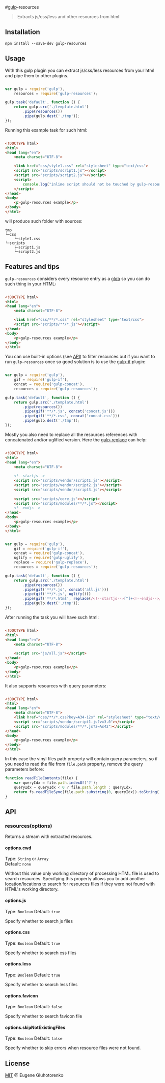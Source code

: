 #[gulp](https://github.com/wearefractal/gulp)-resources

> Extracts js/css/less and other resources from html

## Installation

```
npm install --save-dev gulp-resources
```

## Usage

With this gulp plugin you can extract js/css/less resources from your html and pipe them to other plugins.

```js

var gulp = require('gulp'),
    resources = require('gulp-resources');

gulp.task('default', function () {
    return gulp.src('./template.html')
        .pipe(resources())
        .pipe(gulp.dest('./tmp'));
});
```

Running this example task for such html:

```html

<!DOCTYPE html>
<html>
<head lang="en">
    <meta charset="UTF-8">

	<link href="css/style1.css" rel="stylesheet" type="text/css">
    <script src="scripts/script1.js"></script>
    <script src="scripts/script2.js"></script>
    <script>
        console.log("inline script should not be touched by gulp-resources");
    </script>
</head>
<body>
    <p>gulp-resources example</p>
</body>
</html>
```

will produce such folder with sources:

```
tmp
└─css
    └─style1.css
└─scripts
    ├─script1.js
    └─script2.js
```

## Features and tips

`gulp-resources` considers every resource entry as a [glob](https://github.com/isaacs/node-glob) so you can do such thing in your HTML:

```html

<!DOCTYPE html>
<html>
<head lang="en">
    <meta charset="UTF-8">

	<link href="css/**/*.css" rel="stylesheet" type="text/css">
    <script src="scripts/**/*.js"></script>
</head>
<body>
    <p>gulp-resources example</p>
</body>
</html>
```

You can use built-in options (see [API](#optionsjs)) to filter resources but if you want to run `gulp-resources` once so good solution is to use the [gulp-if](https://github.com/robrich/gulp-if) plugin:

```js

var gulp = require('gulp'),
    gif = require('gulp-if'),
    concat = require('gulp-concat'),
    resources = require('gulp-resources');

gulp.task('default', function () {
    return gulp.src('./template.html')
        .pipe(resources())
        .pipe(gif('**/*.js', concat('concat.js')))
        .pipe(gif('**/*.css', concat('concat.css')))
        .pipe(gulp.dest('./tmp'));
});
```

Mostly you also need to replace all the resources references with concatenated and/or uglified version. Here the [gulp-replace](https://github.com/lazd/gulp-replace) can help:

```html

<!DOCTYPE html>
<html>
<head lang="en">
    <meta charset="UTF-8">
    
    <!--startjs-->
    <script src="scripts/vendor/script1.js"></script>
    <script src="scripts/vendor/script2.js"></script>
    <script src="scripts/vendor/script3.js"></script>
    
    <script src="scripts/core.js"></script>
    <script src="scripts/modules/**/*.js"></script>
    <!--endjs-->
</head>
<body>
    <p>gulp-resources example</p>
</body>
</html>
```

```js

var gulp = require('gulp'),
    gif = require('gulp-if'),
    concat = require('gulp-concat'),
    uglify = require('gulp-uglify'),
    replace = require('gulp-replace'),
    resources = require('gulp-resources');

gulp.task('default', function () {
    return gulp.src('./template.html')
        .pipe(resources())
        .pipe(gif('**/*.js', concat('all.js')))
        .pipe(gif('**/*.js', uglify()))
        .pipe(gif('**/*.html', replace(/<!--startjs-->[^]+<!--endjs-->/, '<script src="js/all.js"></script>')))
        .pipe(gulp.dest('./tmp'));
});
```

After running the task you will have such html:

```html

<!DOCTYPE html>
<html>
<head lang="en">
    <meta charset="UTF-8">
    
    <script src="js/all.js"></script>
</head>
<body>
    <p>gulp-resources example</p>
</body>
</html>
```

It also supports resources with query parameters:

```html

<!DOCTYPE html>
<html>
<head lang="en">
    <meta charset="UTF-8">
    <link href="css/**/*.css?key=A34-12s" rel="stylesheet" type="text/css">
    <script src="scripts/vendor/script1.js?v=3.0"></script>
    <script src="scripts/modules/**/*.js?z=As42"></script>
</head>
<body>
    <p>gulp-resources example</p>
</body>
</html>
```

In this case the vinyl files path property will contain query parameters, so if you need to read the file from `file.path` property, remove the query parameters before:

```javascript
function readFileContents(file) {
    var queryIdx = file.path.indexOf('?');
    queryIdx = queryIdx < 0 ? file.path.length : queryIdx;
    return fs.readFileSync(file.path.substring(0, queryIdx)).toString('utf8');
}
```

## API

### resources(options)

Returns a stream with extracted resources.

#### options.cwd

Type: `String` or `Array`  
Default: `none`  

Without this value only working directory of processing HTML file is used to search resources. 
Specifying this property allows you to add another location/locations to search for resources files if they were not found with HTML's working directory.

#### options.js

Type: `Boolean`
Default: `true`  

Specify whether to search js files

#### options.css

Type: `Boolean`
Default: `true`  

Specify whether to search css files

#### options.less

Type: `Boolean`
Default: `true`  

Specify whether to search less files

#### options.favicon

Type: `Boolean`
Default: `false`  

Specify whether to search favicon file

#### options.skipNotExistingFiles
Type: `Boolean` 
Default: `false`

Specify whether to skip errors when resource files were not found.

## License

[MIT](http://en.wikipedia.org/wiki/MIT_License) @ Eugene Gluhotorenko
